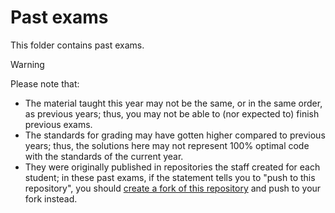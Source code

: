 # Past exams

This folder contains past exams.

> [!WARNING]
> Please note that:
> - The material taught this year may not be the same, or in the same order, as previous years;
>   thus, you may not be able to (nor expected to) finish previous exams.
> - The standards for grading may have gotten higher compared to previous years;
>   thus, the solutions here may not represent 100% optimal code with the standards of the current year.
> - They were originally published in repositories the staff created for each student;
>   in these past exams, if the statement tells you to "push to this repository",
>   you should [create a fork of this repository](https://docs.github.com/en/get-started/quickstart/fork-a-repo) and push to your fork instead.
